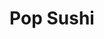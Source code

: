 ---
layout: place
title: "Pop Sushi"
permalink: /colorado/durango/pop-sushi.html
stateAbbr: CO
stateName: Colorado
cityName: Durango
seo:
  name: "Pop Sushi"
  type: Restaurant
  links: http://www.popsushidurango.com/
description: "Pop Sushi serves delicious sushi in Durango, Colorado. Try fresh Japanese dishes for a great dining experience. "
place_id: ChIJxWnKdOanPocRxNgzFnUP3x0
photos:
  - name: >-
      places/ChIJxWnKdOanPocRxNgzFnUP3x0/photos/AeeoHcLFgulNHUMb2ffqStrODZaz1KrcNrT721d-odx64-E4dRTC5I-WiHSFWMCJ9p4Ss9U46_Fow-U5beiSGh8L2Nazxh1J75RGAxUKILIqD1ppxYJBmf2IC1e8gMZ-LInDmSBVK_3S_hZ93ZyU0te3n6wnNynGlcjmSs4MW-fdF_51JMosZfxylurd5X_Tl3Y77ag7XIijHjGEjX_WFbY6EWzBgnl5hDz8JZikcVwD1r5uC_XzoPAn2hpom1oLsjNfAf8BEWhF8bATZUuz6UrFfIfK9Z_lHMRxxKALuzsOPczhqA
    widthPx: 4608
    heightPx: 2592
    authorAttributions:
      - displayName: Pop Sushi
        uri: https://maps.google.com/maps/contrib/115053708944889079279
        photoUri: >-
          https://lh3.googleusercontent.com/a-/ALV-UjVEuLBzya-ZP30U9PsyDaUxhE50i8GTCLHy3nymVhLCYiYRMU8=s100-p-k-no-mo
    flagContentUri: >-
      https://www.google.com/local/imagery/report/?cb_client=maps_api_places.places_api&image_key=!1e10!2sAF1QipOv8_SD6E-scIQgyw_UD7Rrs9ouSVpusqpOybp7&hl=en-US
    googleMapsUri: >-
      https://www.google.com/maps/place//data=!3m4!1e2!3m2!1sAF1QipOv8_SD6E-scIQgyw_UD7Rrs9ouSVpusqpOybp7!2e10!4m2!3m1!1s0x873ea7e674ca69c5:0x1ddf0f751633d8c4
  - name: >-
      places/ChIJxWnKdOanPocRxNgzFnUP3x0/photos/AeeoHcL4hIZcrc2AwLKuht_1hCfUAdfban4qmnbTMPbNtZEkBNKfiLxzYRhj69IvhqPa485IqdmbIosZQAlmoK60xBH7uBoeW-at4oH68DoOqRhx_RpLg6FDRErFS4zM_oPNdZzVRsilU29kVgUiPOEh7tGTmO3EH3NbNq5xP0stcYHqPhDyyzetsKgqr4I5ddqgAwj4B5dnCQSujVsnDwpqVYp5QZEzXiUuxOjU5O1brliqmSccTJIhZoOdz4evXGZ4D_hqnAIExpV_9jGCEpgFpclon0OTUOMIXVKgqoCj8cgnKQ
    widthPx: 2003
    heightPx: 3000
    authorAttributions:
      - displayName: Pop Sushi
        uri: https://maps.google.com/maps/contrib/115053708944889079279
        photoUri: >-
          https://lh3.googleusercontent.com/a-/ALV-UjVEuLBzya-ZP30U9PsyDaUxhE50i8GTCLHy3nymVhLCYiYRMU8=s100-p-k-no-mo
    flagContentUri: >-
      https://www.google.com/local/imagery/report/?cb_client=maps_api_places.places_api&image_key=!1e10!2sAF1QipO9U0OloZAvs7XwVfIWbH5MZESEdP2pPH3BN8oR&hl=en-US
    googleMapsUri: >-
      https://www.google.com/maps/place//data=!3m4!1e2!3m2!1sAF1QipO9U0OloZAvs7XwVfIWbH5MZESEdP2pPH3BN8oR!2e10!4m2!3m1!1s0x873ea7e674ca69c5:0x1ddf0f751633d8c4
  - name: >-
      places/ChIJxWnKdOanPocRxNgzFnUP3x0/photos/AeeoHcIZbdR9RGsj0P1QQw5lPgFhnbAOD5qCNJg5FVPiOWS8VYNY3xc1pqZ8Svye2EC0muv3VWgLPUxvdfemLfcWIf3nETZufkGAEIGOI91BleiRgueM4K178nYTa0NCysyuQ8o4ADQTG0QYhsAAzmebY0aGEas7rVkVSrTJxp2iZ7PQD_B_i23ySYoleDr3X0UdlCuy-noyRwpVbFuNW3LAkFd68OLAR28PGVLNwr82FZNxPWDg_NTcA1i1BR1xxdZR6UP_iDoIp7boWRL6nchUNHr2Dx1VWejFviKZDL0Nfkmwjjfk_n4B2EMFmTItBRX_DzT0h3szHD7cEu9wSh7zgLBtmP1tf-z3RYWvBFT21ytpKJM-QV2ru_2h0S3hnWXQ10wsGYAqKmzeaMH1-K0bKHp90-NO8WpA2ZUom_vwnlQz8tFE
    widthPx: 3600
    heightPx: 4800
    authorAttributions:
      - displayName: Todd I
        uri: https://maps.google.com/maps/contrib/105994749009506737902
        photoUri: >-
          https://lh3.googleusercontent.com/a-/ALV-UjU0aOoFc8ByBJyEKQQCZ_q97JHb4Zn-jHqg_0NuxB13PkDQnlI=s100-p-k-no-mo
    flagContentUri: >-
      https://www.google.com/local/imagery/report/?cb_client=maps_api_places.places_api&image_key=!1e10!2sCIHM0ogKEICAgMDQn_LcoAE&hl=en-US
    googleMapsUri: >-
      https://www.google.com/maps/place//data=!3m4!1e2!3m2!1sCIHM0ogKEICAgMDQn_LcoAE!2e10!4m2!3m1!1s0x873ea7e674ca69c5:0x1ddf0f751633d8c4
  - name: >-
      places/ChIJxWnKdOanPocRxNgzFnUP3x0/photos/AeeoHcLBMFsgxsZGa2Njfut0obIfdV4UjSKijHmat6jQjKuskWoGiV5R2wbY6rpJalR-0QEFK3F-fOETWyuPBLeufLxFQl7otokRaFA4Tku3XQEshqEfDIccgwJXiaT12TKTE3uV3k9e2uI0e3awG_aBPfty7FyJFfoKP_ogXvUhrdxCLlD8sVltG7nZxNRZIDt3dDlq88vEMSsd9c4S-EVWO-q2enZ-PqS9DQwc4UKoaw-R3fQEiyGvG5vmWw4hRGoMc9dfT2YE3Rkzbz64AfBBEtvRajORyz0nXvD_6uq6CPpFiw
    widthPx: 1130
    heightPx: 732
    authorAttributions:
      - displayName: Pop Sushi
        uri: https://maps.google.com/maps/contrib/115053708944889079279
        photoUri: >-
          https://lh3.googleusercontent.com/a-/ALV-UjVEuLBzya-ZP30U9PsyDaUxhE50i8GTCLHy3nymVhLCYiYRMU8=s100-p-k-no-mo
    flagContentUri: >-
      https://www.google.com/local/imagery/report/?cb_client=maps_api_places.places_api&image_key=!1e10!2sAF1QipPvbBrebrDguhtOgtyY7DNcRYg_VnY1hyA4STeG&hl=en-US
    googleMapsUri: >-
      https://www.google.com/maps/place//data=!3m4!1e2!3m2!1sAF1QipPvbBrebrDguhtOgtyY7DNcRYg_VnY1hyA4STeG!2e10!4m2!3m1!1s0x873ea7e674ca69c5:0x1ddf0f751633d8c4
  - name: >-
      places/ChIJxWnKdOanPocRxNgzFnUP3x0/photos/AeeoHcL8ChUMXdpgJclZ7i7BKfdPX5iYJy5-kSN9hCsxgGrj7BkOyci3pwOWYyEQ3LipF907O9VDxztQujIEKZAdYMmUb0ne2BqAkIWWd8EtzxJYUJSIm9_uEunT1wycUhnKrS_K1icCgIWpXEVyMrDHFu2c2TTAPDVkqdCTqJaqzPEljYbeX9cngO6a5x6TbeP3vNqyODNIfi3LasrrQyJX2msisW4SArPFohG9LHFHjyoysVVlTs6lsVje4MGKVREmxFxMEWNC2dTJR98ZVSyjzzSN4JwbdzjDo6DFRG9ffxWBcg
    widthPx: 4032
    heightPx: 3024
    authorAttributions:
      - displayName: Pop Sushi
        uri: https://maps.google.com/maps/contrib/115053708944889079279
        photoUri: >-
          https://lh3.googleusercontent.com/a-/ALV-UjVEuLBzya-ZP30U9PsyDaUxhE50i8GTCLHy3nymVhLCYiYRMU8=s100-p-k-no-mo
    flagContentUri: >-
      https://www.google.com/local/imagery/report/?cb_client=maps_api_places.places_api&image_key=!1e10!2sAF1QipP9BLE6pOJZqU_BrWO3tMKr0FJqg3r7qi5S7ubz&hl=en-US
    googleMapsUri: >-
      https://www.google.com/maps/place//data=!3m4!1e2!3m2!1sAF1QipP9BLE6pOJZqU_BrWO3tMKr0FJqg3r7qi5S7ubz!2e10!4m2!3m1!1s0x873ea7e674ca69c5:0x1ddf0f751633d8c4
  - name: >-
      places/ChIJxWnKdOanPocRxNgzFnUP3x0/photos/AeeoHcIvkdZv4d3zHJ5cC-QRqDzEyhd3U3A8U5MWmg47kqYpSZvFNoyU_N478uxDte2UH0duHI1DCtXeo5er0rCjFxsk5fYxisyyetyGQEM9BA330A8BymvSiVX1KhjKH3VX9pbL4KOoJOLXMMc0x-6TFDBAmq15UojHeyjIXTVkUP4UFo_xJkzDWiH3dkfxMV-XGgPGG9UIYOx3Gtvbh19bpJVgA7TL6L7yWIHOG5rd3eVH0floVNZP3Zucmt8X-tBJP7QHEZrwATeHh2mE4NAKQhbNAteoJx4im6FGm5fvD0iZWw
    widthPx: 2929
    heightPx: 2003
    authorAttributions:
      - displayName: Pop Sushi
        uri: https://maps.google.com/maps/contrib/115053708944889079279
        photoUri: >-
          https://lh3.googleusercontent.com/a-/ALV-UjVEuLBzya-ZP30U9PsyDaUxhE50i8GTCLHy3nymVhLCYiYRMU8=s100-p-k-no-mo
    flagContentUri: >-
      https://www.google.com/local/imagery/report/?cb_client=maps_api_places.places_api&image_key=!1e10!2sAF1QipMnGExqbsgEYLndUEyy4JEveDexPhJ6cayzUhdN&hl=en-US
    googleMapsUri: >-
      https://www.google.com/maps/place//data=!3m4!1e2!3m2!1sAF1QipMnGExqbsgEYLndUEyy4JEveDexPhJ6cayzUhdN!2e10!4m2!3m1!1s0x873ea7e674ca69c5:0x1ddf0f751633d8c4
  - name: >-
      places/ChIJxWnKdOanPocRxNgzFnUP3x0/photos/AeeoHcKko7SBfYDx1TEm05ZgPBbY1kq-eXUih8Mn4yooIHzXqhA5QagKn5t8AlG3M6_7mxYXSOAwWmo9ZqAf4dVK2jXcFQ65ysPS-gmugmOUn8yiRi59oXndiQq5o_-Y4bKgRGDgCP9b-Cjy8-mSz9xyTRUikgSnpAB1aHUym0XcNabKp1_doUAgHJZ_tPii4xHA0Kff8AW-TBREBjrZwV4RNb5fFTxRV-ZZhZsa87pWaAe4Zqq0JPiMEZFk9JIKuh3PqIIpY_MB4FD7STqEtRYJX3KTCTJjJPGVCYSt_6yhA4BHEQ
    widthPx: 3024
    heightPx: 4032
    authorAttributions:
      - displayName: Pop Sushi
        uri: https://maps.google.com/maps/contrib/115053708944889079279
        photoUri: >-
          https://lh3.googleusercontent.com/a-/ALV-UjVEuLBzya-ZP30U9PsyDaUxhE50i8GTCLHy3nymVhLCYiYRMU8=s100-p-k-no-mo
    flagContentUri: >-
      https://www.google.com/local/imagery/report/?cb_client=maps_api_places.places_api&image_key=!1e10!2sAF1QipMwahOOmWMLiSuplERtveMyzDjXJjX6Zd6uRfyR&hl=en-US
    googleMapsUri: >-
      https://www.google.com/maps/place//data=!3m4!1e2!3m2!1sAF1QipMwahOOmWMLiSuplERtveMyzDjXJjX6Zd6uRfyR!2e10!4m2!3m1!1s0x873ea7e674ca69c5:0x1ddf0f751633d8c4
  - name: >-
      places/ChIJxWnKdOanPocRxNgzFnUP3x0/photos/AeeoHcJ-DTncLbDbf5nTcmixtkkJ3u7h71RL7o5V80JRN07MMO-K6U6bR-JSzBbOxcJGJUJgzaXYXQ9_05TUmfDKtk9_FuGmbteDhO3CZvOTr9e4hiCr_xIGsgPsYZlCLqMIZeyOtqL7ddcUJyleTg2564s61SSzLmxgQSOZZq0BVliYw324Q4U4NqOEk1l_rPY55EfXvYmiBBx8V4cXULuiQzgt4YNl0k1M9YNQOgDfVqWkX79UNkPHBHNZfF23MG_4PbqtGVj3BkccT1FsY241vFB3QkzPmnKsbBBb3GMiGWKSchR1N1DbmP_-WCLzndbFB2eDmKVUUqbNfriPrNSxxn0n6RLnSkGLqXsOXAZjMiK22u7kVkV1FplbxpCPDyCIDC9s85jlLDpHYcMpas7_ZyfGGdrw06NOfs10rSaUegSNq-Y
    widthPx: 2736
    heightPx: 3648
    authorAttributions:
      - displayName: p.a. Jackson
        uri: https://maps.google.com/maps/contrib/111381713140758538383
        photoUri: >-
          https://lh3.googleusercontent.com/a-/ALV-UjW_ac9qEJEsP8HkW9QT2dxi5o14Pd5_SpXtLYdHxPjvi7k10cnspw=s100-p-k-no-mo
    flagContentUri: >-
      https://www.google.com/local/imagery/report/?cb_client=maps_api_places.places_api&image_key=!1e10!2sCIHM0ogKEICAgIC-0pC09wE&hl=en-US
    googleMapsUri: >-
      https://www.google.com/maps/place//data=!3m4!1e2!3m2!1sCIHM0ogKEICAgIC-0pC09wE!2e10!4m2!3m1!1s0x873ea7e674ca69c5:0x1ddf0f751633d8c4
  - name: >-
      places/ChIJxWnKdOanPocRxNgzFnUP3x0/photos/AeeoHcIkp04QNsInF6CqUyRUbTEiEdU1guPmgQbY-KnDdvA7BOSxmnIjDCjtWt97wYToavvPsYZ18w7VljnPUMlpYb94X-lOxDkeiVsD555cL5qQEIktJxBZWbG1ki67Let-krgpRueAwSSNsPQHPn0JhG-MP6RS6YZP_CKFXZpr15VDSRebuZyCr4xM3psIRLQwk-pF0hdlWWx0jVX51ZCdpCEVXvtvgC5bNSpi_vb18qMYZnBY9mgopvjCorJzjLk4EkrYeL_mOAFs2yzikvIV7kkitsioRoHG-JOdxmpibrnknapyqajIfPUpByz7iOMFyGg1Fe3rdV_akOTZr9KAtCRXVIZeqs_x7WDjX_0Bc6DM2T8KYNpNkPKDceWxNi4dyYXFwv8zEK_Yu1LFl5mF1YBK6KDEwBgDKfokP7fcQnZiMBE
    widthPx: 3600
    heightPx: 4800
    authorAttributions:
      - displayName: Todd I
        uri: https://maps.google.com/maps/contrib/105994749009506737902
        photoUri: >-
          https://lh3.googleusercontent.com/a-/ALV-UjU0aOoFc8ByBJyEKQQCZ_q97JHb4Zn-jHqg_0NuxB13PkDQnlI=s100-p-k-no-mo
    flagContentUri: >-
      https://www.google.com/local/imagery/report/?cb_client=maps_api_places.places_api&image_key=!1e10!2sCIHM0ogKEICAgMDQn_LcwAE&hl=en-US
    googleMapsUri: >-
      https://www.google.com/maps/place//data=!3m4!1e2!3m2!1sCIHM0ogKEICAgMDQn_LcwAE!2e10!4m2!3m1!1s0x873ea7e674ca69c5:0x1ddf0f751633d8c4
  - name: >-
      places/ChIJxWnKdOanPocRxNgzFnUP3x0/photos/AeeoHcJHPBiaaHhRUj_jAzSan7Fzilrf7UV5v8fTpu97zxJ4DhU-GhjOpCVbcKEPL-SyNARI2OPnQzY_kmHOtwBWfcO5hVBI8PusOQB0960Zw77rXY-hgtpB9Zp7yrk-qUphz_4sKZ4HNVIw_w3XzvfdzOyqJiOh0PfjY5lfB2NPR6cklPMD7AeyhmBxAMIPLFllNdRBByiLm1XIyU0qQVyE_GWaXoQbwG_mv_RhTFey4XA3atEumwmPVEr8nuh_0Abd_pE2B6XiZMuMR9B9X_XNSpIbwGLKxI-Z0zFSHrdo8hcybQ
    widthPx: 831
    heightPx: 624
    authorAttributions:
      - displayName: Pop Sushi
        uri: https://maps.google.com/maps/contrib/115053708944889079279
        photoUri: >-
          https://lh3.googleusercontent.com/a-/ALV-UjVEuLBzya-ZP30U9PsyDaUxhE50i8GTCLHy3nymVhLCYiYRMU8=s100-p-k-no-mo
    flagContentUri: >-
      https://www.google.com/local/imagery/report/?cb_client=maps_api_places.places_api&image_key=!1e10!2sAF1QipOg1cBGSe57WsM7bkqFZpEbOABF1UqsxrVHcr9L&hl=en-US
    googleMapsUri: >-
      https://www.google.com/maps/place//data=!3m4!1e2!3m2!1sAF1QipOg1cBGSe57WsM7bkqFZpEbOABF1UqsxrVHcr9L!2e10!4m2!3m1!1s0x873ea7e674ca69c5:0x1ddf0f751633d8c4
address: '42 Co Rd 250 #400, Durango, CO 81301, USA'
street: '42 Co Rd 250 #400'
city: Durango
state: CO
zip: '81301'
country: USA
neighborhood: null
latitude: '37.298350'
longitude: '-107.848159'
accessibility_options:
  wheelchairAccessibleParking: true
  wheelchairAccessibleEntrance: true
  wheelchairAccessibleRestroom: true
  wheelchairAccessibleSeating: true
business_status: OPERATIONAL
name: Pop Sushi
google_maps_links:
  directionsUri: >-
    https://www.google.com/maps/dir//''/data=!4m7!4m6!1m1!4e2!1m2!1m1!1s0x873ea7e674ca69c5:0x1ddf0f751633d8c4!3e0
  placeUri: https://maps.google.com/?cid=2152456142464473284
  writeAReviewUri: >-
    https://www.google.com/maps/place//data=!4m3!3m2!1s0x873ea7e674ca69c5:0x1ddf0f751633d8c4!12e1
  reviewsUri: >-
    https://www.google.com/maps/place//data=!4m4!3m3!1s0x873ea7e674ca69c5:0x1ddf0f751633d8c4!9m1!1b1
  photosUri: >-
    https://www.google.com/maps/place//data=!4m3!3m2!1s0x873ea7e674ca69c5:0x1ddf0f751633d8c4!10e5
primary_type: Japanese Restaurant
opening_hours:
  regular: null
  current: null
secondary_opening_hours:
  regular:
    weekdayDescriptions: null
    type: null
  current:
    weekdayDescriptions: null
    type: null
phone: (970) 422-8182
price_level: PRICE_LEVEL_MODERATE
price_range: $30 &ndash; $50
rating: '4.5'
rating_count: 532
website: http://www.popsushidurango.com/
reviews: null
parking_options: null
payment_options: null
allow_dogs: null
curbside_pickup: null
delivery: null
dine_in: null
good_for_children: null
good_for_groups: null
good_for_sports: null
live_music: null
menu_for_children: null
outdoor_seating: null
reservable: null
restroom: null
serves_beer: null
serves_breakfast: null
serves_brunch: null
serves_cocktails: null
serves_coffee: null
serves_dinner: null
serves_dessert: null
serves_lunch: null
serves_vegetarian_food: null
serves_wine: null
takeout: null
summary: null

---